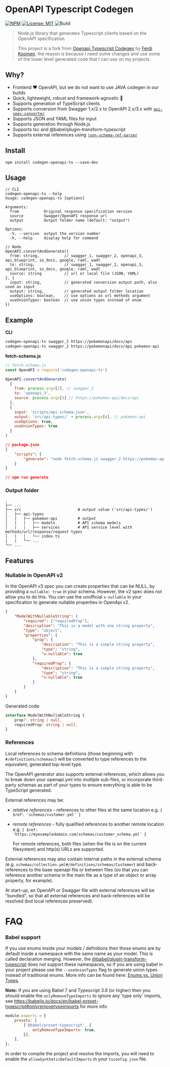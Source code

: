 # OpenAPI Typescript Codegen

[![NPM][npm-image]][npm-url]
[![License: MIT](https://img.shields.io/badge/License-MIT-yellow.svg)](https://opensource.org/licenses/MIT)
![Build](https://github.com/devTeaa/codegen-openapi-ts/actions/workflows/CI.yml/badge.svg)

> Node.js library that generates Typescript clients based on the OpenAPI specification.

> This project is a fork from [Openapi Typescript Codegen](https://github.com/ferdikoomen/openapi-typescript-codegen) by [Ferdi Koomen](https://github.com/ferdikoomen), the reason is because I need some changes and use some of the lower level generated code that I can use on my projects.

## Why?
- Frontend ❤️ OpenAPI, but we do not want to use JAVA codegen in our builds
- Quick, lightweight, robust and framework-agnostic 🚀
- Supports generation of TypeScript clients
- Supports conversion from Swagger 1.x/2.x to OpenAPI 2.x/3.x with [`api-spec-converter`](https://github.com/LucyBot-Inc/api-spec-converter)
- Supports JSON and YAML files for input
- Supports generation through Node.js
- Supports tsc and @babel/plugin-transform-typescript
- Supports external references using [`json-schema-ref-parser`](https://github.com/APIDevTools/json-schema-ref-parser/)

## Install

```
npm install codegen-openapi-ts --save-dev
```


## Usage

```
// CLI
codegen-openapi-ts --help
Usage: codegen-openapi-ts [options]

Arguments:
  from           Original response specification version
  source         Swagger/OpenAPI response url
  output         Output folder name (default: "output")

Options:
  -V, --version  output the version number
  -h, --help     display help for command

// Node
OpenAPI.convertAndGenerate({
  from: string,           // swagger_1, swagger_2, openapi_3, api_blueprint, io_docs, google, raml, wadl
  to: string,             // swagger_1, swagger_2, openapi_3, api_blueprint, io_docs, google, raml, wadl
  source: string          // url or local file (JSON, YAML)
}, {
  input: string,          // generated conversion output path, also used as input
  output: string,         // generated output folder location
  useOptions: boolean,    // use options as url methods argument
  useUnionTypes: boolean  // use union types instead of enum
})
```


## Example
**CLI**
```bash
codegen-openapi-ts swagger_2 https://pokemonapi/docs/api
codegen-openapi-ts swagger_2 https://pokemonapi/docs/api pokemon-api
```

**fetch-schema.js**
```javascript
// fetch-schema.js
const OpenAPI = require('codegen-openapi-ts')

OpenAPI.convertAndGenerate(
  {
    from: process.argv[2], // swagger_2
    to: 'openapi_3',
    source: process.argv[3] // https://pokemon-api/docs/api
  },
  {
    input: 'scripts/api-schema.json',
    output: 'src/api-types/' + process.argv[4], // pokemon-api
    useOptions: true,
    useUnionTypes: true
  }
)
```
```json
// package.json
{
    "scripts": {
        "generate": "node fetch-schema.js swagger_2 https://pokemon-api/docs/api pokemon-api"
    }
}

// npm run generate
```
### Output folder
    .
    ├── ...
    ├── src                         # output value ('src/api-types/')
    │   ├── api-types               
    │   |   ├── pokemon-api         # output
    │   |   |   ├── models          # API schema models
    │   |   |   ├── services        # API service level with methods/url/response/request types
    │   |   |   └── index.ts        
    |   |   └── ...
    └── ...


## Features
### Nullable in OpenAPI v2
In the OpenAPI v3 spec you can create properties that can be NULL, by providing a `nullable: true` in your schema.
However, the v2 spec does not allow you to do this. You can use the unofficial `x-nullable` in your specification
to generate nullable properties in OpenApi v2.

```json
{
    "ModelWithNullableString": {
        "required": ["requiredProp"],
        "description": "This is a model with one string property",
        "type": "object",
        "properties": {
            "prop": {
                "description": "This is a simple string property",
                "type": "string",
                "x-nullable": true
            },
            "requiredProp": {
                "description": "This is a simple string property",
                "type": "string",
                "x-nullable": true
            }
        }
    }
}
```

Generated code:
```typescript
interface ModelWithNullableString {
    prop?: string | null,
    requiredProp: string | null,
}
```

### References

Local references to schema definitions (those beginning with `#/definitions/schemas/`)
will be converted to type references to the equivalent, generated top-level type.

The OpenAPI generator also supports external references, which allows you to break
down your openapi.yml into multiple sub-files, or incorporate third-party schemas
as part of your types to ensure everything is able to be TypeScript generated.

External references may be:
* *relative references* - references to other files at the same location e.g.
  `{ $ref: 'schemas/customer.yml' }`
* *remote references* - fully qualified references to another remote location
   e.g. `{ $ref: 'https://myexampledomain.com/schemas/customer_schema.yml' }`

   For remote references, both files (when the file is on the current filesystem)
   and http(s) URLs are supported.

External references may also contain internal paths in the external schema (e.g.
`schemas/collection.yml#/definitions/schemas/Customer`) and back-references to
the base openapi file or between files (so that you can reference another
schema in the main file as a type of an object or array property, for example).

At start-up, an OpenAPI or Swagger file with external references will be "bundled",
so that all external references and back-references will be resolved (but local
references preserved).


FAQ
===

### Babel support
If you use enums inside your models / definitions then those enums are by default inside a namespace with the same name
as your model. This is called declaration merging. However, the [@babel/plugin-transform-typescript](https://babeljs.io/docs/en/babel-plugin-transform-typescript)
does not support these namespaces, so if you are using babel in your project please use the `--useUnionTypes` flag
to generate union types instead of traditional enums. More info can be found here: [Enums vs. Union Types](#enums-vs-union-types---useuniontypes).

**Note:** If you are using Babel 7 and Typescript 3.8 (or higher) then you should enable the `onlyRemoveTypeImports` to
ignore any 'type only' imports, see https://babeljs.io/docs/en/babel-preset-typescript#onlyremovetypeimports for more info

```javascript
module.exports = {
    presets: [
        ['@babel/preset-typescript', {
            onlyRemoveTypeImports: true,
        }],
    ],
};
```

In order to compile the project and resolve the imports, you will need to enable the `allowSyntheticDefaultImports`
in your `tsconfig.json` file.


[npm-url]: https://npmjs.org/package/
[npm-image]: https://img.shields.io/npm/v/codegen-openapi-ts.svg
[coverage-url]: https://codecov.io/gh/ferdikoomen/codegen-openapi-ts
[coverage-image]: https://img.shields.io/codecov/c/github/ferdikoomen/codegen-openapi-ts.svg
[quality-url]: https://lgtm.com/projects/g/ferdikoomen/codegen-openapi-ts
[quality-image]: https://img.shields.io/lgtm/grade/javascript/g/ferdikoomen/codegen-openapi-ts.svg
[climate-url]: https://codeclimate.com/github/ferdikoomen/codegen-openapi-ts
[climate-image]: https://img.shields.io/codeclimate/maintainability/ferdikoomen/codegen-openapi-ts.svg
[downloads-url]: http://npm-stat.com/charts.html?package=codegen-openapi-ts
[downloads-image]: http://img.shields.io/npm/dm/codegen-openapi-ts.svg
[build-url]: https://circleci.com/gh/ferdikoomen/codegen-openapi-ts/tree/master
[build-image]: https://circleci.com/gh/ferdikoomen/codegen-openapi-ts/tree/master.svg?style=svg
